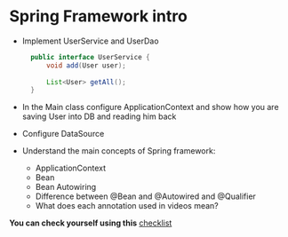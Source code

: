 # Spring Framework intro

- Implement UserService and UserDao

    ```java
      public interface UserService {
          void add(User user);
      
          List<User> getAll();
      }
    ```
- In the Main class configure ApplicationContext and show how you are saving User into DB and
  reading him back

- Configure DataSource

- Understand the main concepts of Spring framework:
    - ApplicationContext
    - Bean
    - Bean Autowiring
    - Difference between @Bean and @Autowired and @Qualifier
    - What does each annotation used in videos mean?

__You can check yourself using
this__ [checklist](https://mate-academy.github.io/jv-program-common-mistakes/java-spring/intro/java-spring-intro)
